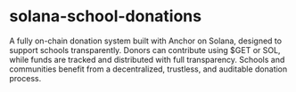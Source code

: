 # solana-school-donations
A fully on-chain donation system built with Anchor on Solana, designed to support schools transparently. Donors can contribute using $GET or SOL, while funds are tracked and distributed with full transparency. Schools and communities benefit from a decentralized, trustless, and auditable donation process.

